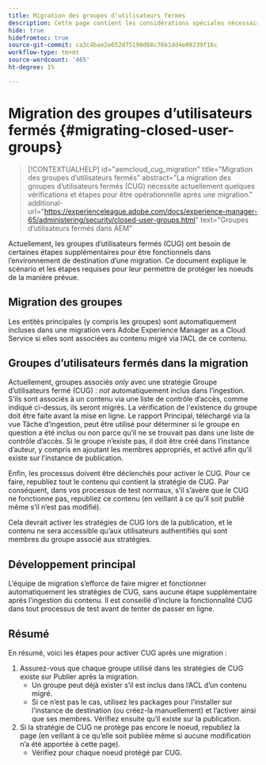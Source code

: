 ```yaml
---
title: Migration des groupes d’utilisateurs fermés
description: Cette page contient les considérations spéciales nécessaires pour activer les groupes d’utilisateurs fermés après la migration de contenu vers Adobe Experience Manager as a Cloud Service.
hide: true
hidefromtoc: true
source-git-commit: ca3c4bae2e652d75190d68c76b1dd4e09239f16c
workflow-type: tm+mt
source-wordcount: '465'
ht-degree: 1%

---
```


# Migration des groupes d’utilisateurs fermés {#migrating-closed-user-groups}

>[!CONTEXTUALHELP]
>id="aemcloud_cug_migration"
>title="Migration des groupes d’utilisateurs fermés"
>abstract="La migration des groupes d’utilisateurs fermés (CUG) nécessite actuellement quelques vérifications et étapes pour être opérationnelle après une migration."
>additional-url="https://experienceleague.adobe.com/docs/experience-manager-65/administering/security/closed-user-groups.html" text="Groupes d’utilisateurs fermés dans AEM"

Actuellement, les groupes d’utilisateurs fermés (CUG) ont besoin de certaines étapes supplémentaires pour être fonctionnels dans l’environnement de destination d’une migration.  Ce document explique le scénario et les étapes requises pour leur permettre de protéger les noeuds de la manière prévue.

## Migration des groupes

Les entités principales (y compris les groupes) sont automatiquement incluses dans une migration vers Adobe Experience Manager as a Cloud Service si elles sont associées au contenu migré via l’ACL de ce contenu.

## Groupes d’utilisateurs fermés dans la migration

Actuellement, groupes associés *only* avec une stratégie Groupe d’utilisateurs fermé (CUG) : *not* automatiquement inclus dans l’ingestion. S’ils sont associés à un contenu via une liste de contrôle d’accès, comme indiqué ci-dessus, ils seront migrés. La vérification de l&#39;existence du groupe doit être faite avant la mise en ligne. Le rapport Principal, téléchargé via la vue Tâche d’ingestion, peut être utilisé pour déterminer si le groupe en question a été inclus ou non parce qu’il ne se trouvait pas dans une liste de contrôle d’accès. Si le groupe n’existe pas, il doit être créé dans l’instance d’auteur, y compris en ajoutant les membres appropriés, et activé afin qu’il existe sur l’instance de publication.

Enfin, les processus doivent être déclenchés pour activer le CUG. Pour ce faire, republiez tout le contenu qui contient la stratégie de CUG. Par conséquent, dans vos processus de test normaux, s’il s’avère que le CUG ne fonctionne pas, republiez ce contenu (en veillant à ce qu’il soit publié même s’il n’est pas modifié).

Cela devrait activer les stratégies de CUG lors de la publication, et le contenu ne sera accessible qu’aux utilisateurs authentifiés qui sont membres du groupe associé aux stratégies.

## Développement principal

L’équipe de migration s’efforce de faire migrer et fonctionner automatiquement les stratégies de CUG, sans aucune étape supplémentaire après l’ingestion du contenu.
Il est conseillé d’inclure la fonctionnalité CUG dans tout processus de test avant de tenter de passer en ligne.

## Résumé

En résumé, voici les étapes pour activer CUG après une migration :

1. Assurez-vous que chaque groupe utilisé dans les stratégies de CUG existe sur Publier après la migration.
   - Un groupe peut déjà exister s’il est inclus dans l’ACL d’un contenu migré.
   - Si ce n’est pas le cas, utilisez les packages pour l’installer sur l’instance de destination (ou créez-la manuellement) et l’activer ainsi que ses membres. Vérifiez ensuite qu’il existe sur la publication.
1. Si la stratégie de CUG ne protège pas encore le noeud, republiez la page (en veillant à ce qu’elle soit publiée même si aucune modification n’a été apportée à cette page).
   - Vérifiez pour chaque noeud protégé par CUG.
